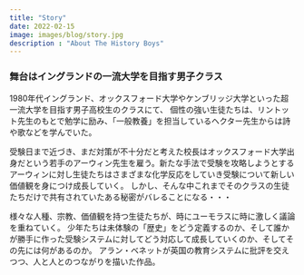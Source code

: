 ```yaml
---
title: "Story"
date: 2022-02-15
image: images/blog/story.jpg
description : "About The History Boys"
---
```

### 舞台はイングランドの一流大学を目指す男子クラス

1980年代イングランド、オックスフォード大学やケンブリッジ大学といった超一流大学を目指す男子高校生のクラスにて、
個性の強い生徒たちは、リントット先生のもとで勉学に励み、「一般教養」を担当しているヘクター先生からは詩や歌などを学んでいた。 

受験日まで近づき、まだ対策が不十分だと考えた校長はオックスフォード大学出身だという若手のアーウィン先生を雇う。新たな手法で受験を攻略しようとするアーウィンに対し生徒たちはさまざまな化学反応をしていき受験について新しい価値観を身につけ成長していく。 しかし、そんな中これまでそのクラスの生徒たちだけで共有されていたある秘密がバレることになる・・・ 

様々な人種、宗教、価値観を持つ生徒たちが、時にユーモラスに時に激しく議論を重ねていく。 少年たちは未体験の「歴史」をどう定義するのか、そして誰かが勝手に作った受験システムに対してどう対応して成長していくのか、そしてその先には何があるのか。 アラン・ベネットが英国の教育システムに批評を交えつつ、人と人とのつながりを描いた作品。